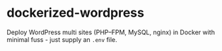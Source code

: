 # dockerized-wordpress
Deploy WordPress multi sites (PHP–FPM, MySQL, nginx) in Docker with minimal fuss - just supply an `.env` file.
